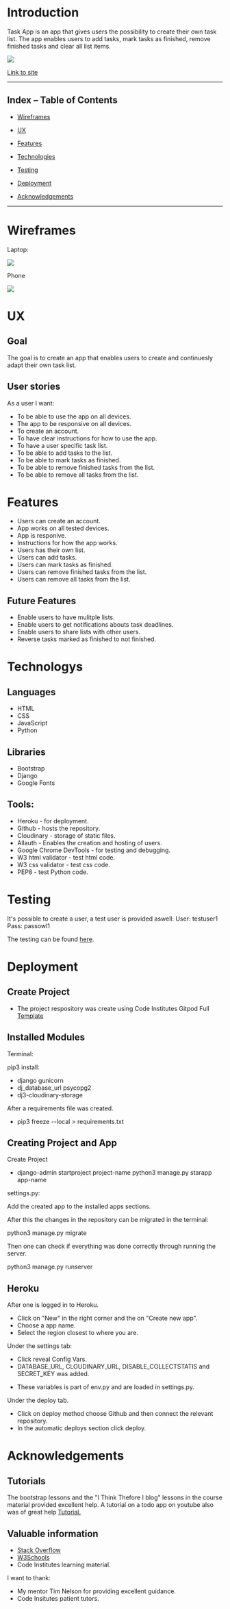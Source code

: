 # Introduction

Task App is an app that gives users the possibility to create their own task list. The app enables users to add tasks, mark tasks as finished, remove finished tasks and clear all list items.  

![](images/frontpage.jpg)


[Link to site](https://task-app007.herokuapp.com/)

 ***  

 ## Index – Table of Contents   

* [Wireframes](#Wireframes)  

* [UX](#User-Experience)  

* [Features](#Features)  

* [Technologies](#Technologies)  

* [Testing](#Testing)  

* [Deployment](#Deployment)    

* [Acknowledgements](#Acknowledgements)  

***  

# Wireframes

Laptop: 

![](images/balsamiq.jpg)

Phone

![](images/balsamiq-phone.jpg)


# UX

## Goal

The goal is to create an app that enables users to create and continuesly adapt their own task list.

## User stories

As a user I want:

* To be able to use the app on all devices.
* The app to be responsive on all devices.
* To create an account.
* To have clear instructions for how to use the app.
* To have a user specific task list.
* To be able to add tasks to the list.
* To be able to mark tasks as finished.
* To be able to remove finished tasks from the list.
* To be able to remove all tasks from the list.

# Features

* Users can create an account.
* App works on all tested devices.
* App is responive.
* Instructions for how the app works.
* Users has their own list.
* Users can add tasks.
* Users can mark tasks as finished.
* Users can remove finished tasks from the list.
* Users can remove all tasks from the list.

## Future Features

* Enable users to have mulitple lists.
* Enable users to get notifications abouts task deadlines.
* Enable users to share lists with other users.
* Reverse tasks marked as finished to not finished.

# Technologys

## Languages

* HTML
* CSS 
* JavaScript
* Python

## Libraries

* Bootstrap 
* Django 
* Google Fonts

## Tools:

* Heroku - for deployment.
* Github - hosts the repository.
* Cloudinary - storage of static files. 
* Allauth - Enables the creation and hosting of users.
* Google Chrome DevTools - for testing and debugging.
* W3 html validator - test html code.
* W3 css validator - test css code.
* PEP8 - test Python code.

# Testing

It's possible to create a user, a test user is provided aswell:
User: testuser1 Pass: passowl1

The testing can be found [here](test.md).

# Deployment 

## Create Project

* The project respository was create using Code Institutes Gitpod Full [Template](https://github.com/Code-Institute-Org/gitpod-full-template)

## Installed Modules

Terminal:

pip3 install:
* django gunicorn
* dj_database_url psycopg2
* dj3-cloudinary-storage

After a requirements file was created.
* pip3 freeze --local > requirements.txt

## Creating Project and App

Create Project
* django-admin startproject project-name
python3 manage.py starapp app-name

settings.py:

Add the created app to the installed apps sections.

After this the changes in the repository can be migrated in the terminal:

python3 manage.py migrate

Then one can check if everything was done correctly through running the server.

python3 manage.py runserver

## Heroku

After one is logged in to Heroku.
* Click on "New" in the right corner and the on "Create new app".
* Choose a app name.
* Select the region closest to where you are.

Under the settings tab:
* Click reveal Config Vars.
* DATABASE_URL, CLOUDINARY_URL, DISABLE_COLLECTSTATIS and SECRET_KEY was added.
 - These variables is part of env.py and are loaded in settings.py.

Under the deploy tab.
* Click on deploy method choose Github and then connect the relevant repository.
* In the automatic deploys section click deploy.


# Acknowledgements

## Tutorials

The bootstrap lessons and the "I Think Thefore I blog" lessons in the course material provided excellent help. A tutorial on a todo app on youtube also was of great help [Tutorial.](https://www.youtube.com/watch?v=phHM6glUURw&t=9s)

## Valuable information
* [Stack Overflow](https://stackoverflow.com/)
* [W3Schools](https://www.w3schools.com)
* Code Institutes learning material.

I want to thank:
* My mentor Tim Nelson for providing excellent guidance.
* Code Insitutes patient tutors.
